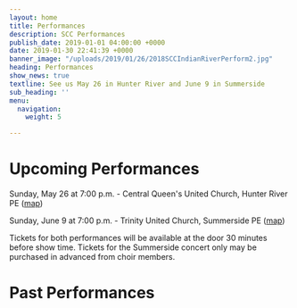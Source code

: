 ```yaml
---
layout: home
title: Performances
description: SCC Performances
publish_date: 2019-01-01 04:00:00 +0000
date: 2019-01-30 22:41:39 +0000
banner_image: "/uploads/2019/01/26/2018SCCIndianRiverPerform2.jpg"
heading: Performances
show_news: true
textline: See us May 26 in Hunter River and June 9 in Summerside
sub_heading: ''
menu:
  navigation:
    weight: 5

---
```

# Upcoming Performances

Sunday, May 26 at 7:00 p.m. - Central Queen's United Church, Hunter River PE ([map](https://goo.gl/maps/8BsDwLN2jLK2))

Sunday, June 9 at 7:00 p.m. - Trinity United Church, Summerside PE ([map](https://goo.gl/maps/nuzN7oMkWLG2))

Tickets for both performances will be available at the door 30 minutes before show time. Tickets for the Summerside concert only may be purchased in advanced from choir members.

# Past Performances